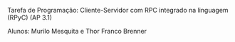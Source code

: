 Tarefa de Programação: Cliente-Servidor com RPC integrado na linguagem (RPyC) (AP 3.1)

Alunos: Murilo Mesquita e Thor Franco Brenner
